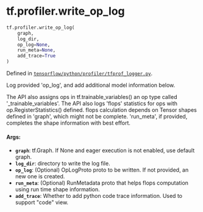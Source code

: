 <div itemscope itemtype="http://developers.google.com/ReferenceObject">
<meta itemprop="name" content="tf.profiler.write_op_log" />
<meta itemprop="path" content="Stable" />
</div>

# tf.profiler.write_op_log

``` python
tf.profiler.write_op_log(
    graph,
    log_dir,
    op_log=None,
    run_meta=None,
    add_trace=True
)
```



Defined in [`tensorflow/python/profiler/tfprof_logger.py`](https://www.tensorflow.org/code/tensorflow/python/profiler/tfprof_logger.py).

Log provided 'op_log', and add additional model information below.

  The API also assigns ops in tf.trainable_variables() an op type called
  '_trainable_variables'.
  The API also logs 'flops' statistics for ops with op.RegisterStatistics()
  defined. flops calculation depends on Tensor shapes defined in 'graph',
  which might not be complete. 'run_meta', if provided, completes the shape
  information with best effort.

#### Args:

* <b>`graph`</b>: tf.Graph. If None and eager execution is not enabled, use
      default graph.
* <b>`log_dir`</b>: directory to write the log file.
* <b>`op_log`</b>: (Optional) OpLogProto proto to be written. If not provided, an new
      one is created.
* <b>`run_meta`</b>: (Optional) RunMetadata proto that helps flops computation using
      run time shape information.
* <b>`add_trace`</b>: Whether to add python code trace information.
      Used to support "code" view.